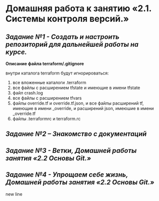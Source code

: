 # **Домашняя работа к занятию «2.1. Системы контроля версий.»**

## _Задание №1 - Создать и настроить репозиторий для дальнейшей работы на курсе._

**Описание файла terraform/.gitignore**

внутри каталога terraform будут игнорироваться:
1. все вложенные каталоги .terraform
2. все файлы с расширением tfstate и имеющие в имени tfstate
3. файл crash.log
4. все файлы с расширением tfvars
5. файлы override.tf и override.tf.json, и все файлы расширений tf, имеющие в имени _override, и расширений json, имеюшие в имени _override.tf
6. файлы .terraformrc и terraform.rc 

## _Задание №2 – Знакомство с документаций_

## _Задание №3 - Ветки, Домашней работы занятия «2.2 Основы Git.»_

## _Задание №4 - Упрощаем себе жизнь, Домашней работы занятия «2.2 Основы Git.»_

new line
